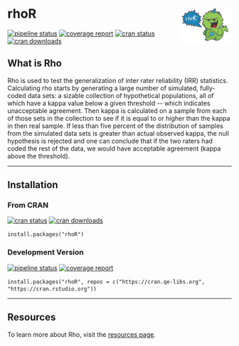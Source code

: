 # rhoR <img src="man/figures/logo.png" align="right" alt="" width="120" />

[![pipeline status](https://gitlab.com/epistemic-analytics/qe-packages/rhoR/badges/main/pipeline.svg)](https://gitlab.com/epistemic-analytics/qe-packages/rhoR/-/commits/main)
[![coverage report](https://gitlab.com/epistemic-analytics/qe-packages/rhoR/badges/main/coverage.svg)](https://gitlab.com/epistemic-analytics/qe-packages/rhoR/-/commits/main)
[![cran status](https://www.r-pkg.org/badges/version-ago/rhoR)](https://CRAN.R-project.org/package=rhoR) 
[![cran downloads](https://cranlogs.r-pkg.org/badges/grand-total/rhoR)](https://cranlogs.r-pkg.org/badges/grand-total/rhoR) 

## What is Rho

Rho is used to test the generalization of inter rater reliability
(IRR) statistics. Calculating rho starts by generating a large number of
simulated, fully-coded data sets: a sizable collection of hypothetical
populations, all of which have a kappa value below a given threshold -- which
indicates unacceptable agreement. Then kappa is calculated on a sample from
each of those sets in the collection to see if it is equal to or higher than
the kappa in then real sample. If less than five percent of the distribution
of samples from the simulated data sets is greater than actual observed kappa,
the null hypothesis is rejected and one can conclude that if the two raters had
coded the rest of the data, we would have acceptable agreement (kappa above the
threshold).

---

## Installation

### From CRAN

[![cran status](https://www.r-pkg.org/badges/version-ago/rhoR)](https://CRAN.R-project.org/package=rhoR) 
[![cran downloads](https://cranlogs.r-pkg.org/badges/grand-total/rhoR)](https://cranlogs.r-pkg.org/badges/grand-total/rhoR) 

```
install.packages("rhoR")
```

### Development Version

[![pipeline status](https://gitlab.com/epistemic-analytics/qe-packages/rhoR/badges/main/pipeline.svg)](https://gitlab.com/epistemic-analytics/qe-packages/rhoR/-/commits/main)
[![coverage report](https://gitlab.com/epistemic-analytics/qe-packages/rhoR/badges/main/coverage.svg)](https://gitlab.com/epistemic-analytics/qe-packages/rhoR/-/commits/main)

```
install.packages("rhoR", repos = c("https://cran.qe-libs.org", "https://cran.rstudio.org"))
```

---
## Resources

To learn more about Rho, visit the [resources page](https://www.epistemicnetwork.org/resources/).
